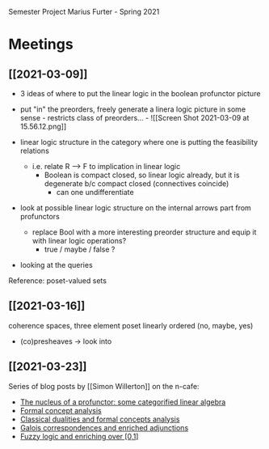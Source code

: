 Semester Project Marius Furter - Spring 2021


# Meetings

## [[2021-03-09]]
  - 3 ideas of where to put the linear logic in the boolean profunctor picture
   -  put "in" the preorders, freely generate a linera logic picture in some sense
     - restricts class of preorders...
     - ![[Screen Shot 2021-03-09 at 15.56.12.png]]
   - linear logic structure in the category where one is putting the feasibility relations
     - i.e. relate R --> F to implication in linear logic
       - Boolean is compact closed, so linear logic already, but it is degenerate b/c compact closed (connectives coincide)
         - can one undifferentiate

   - look at possible linear logic structure on the internal arrows part from profunctors
     - replace Bool with a more interesting preorder structure and equip it with linear logic operations?
       - true / maybe / false ?
   - looking at the queries


 Reference: poset-valued sets

## [[2021-03-16]]
 coherence spaces, three element poset linearly ordered (no, maybe,  yes)

  - (co)presheaves -> look into


## [[2021-03-23]]

Series of blog posts by [[Simon Willerton]] on the n-cafe:
- [The nucleus of a profunctor: some categorified linear algebra](https://golem.ph.utexas.edu/category/2013/08/the_nucleus_of_a_profunctor_so.html)
- [Formal concept analysis](  https://golem.ph.utexas.edu/category/2013/09/formal_concept_analysis.html)
- [Classical dualities and formal concepts analysis](https://golem.ph.utexas.edu/category/2013/09/classical_dualities_and_formal.html)
- [Galois correspondences and enriched adjunctions](https://golem.ph.utexas.edu/category/2014/02/galois_correspondences_and_enr.html)
- [Fuzzy logic and enriching over [0,1]](https://golem.ph.utexas.edu/category/2014/03/fuzzy_logic_and_enriching_over.html)
